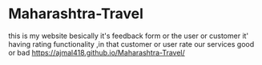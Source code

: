 # Maharashtra-Travel

this is my website 
besically it's feedback form or the user or customer it' having rating functionality ,in that customer or user  rate our services good or bad
https://ajmal418.github.io/Maharashtra-Travel/

